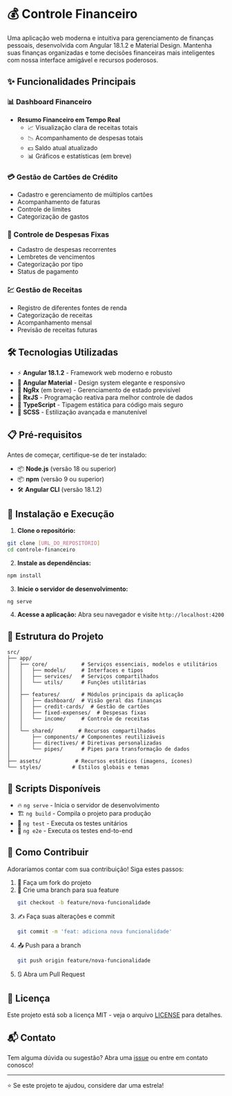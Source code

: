 # 💰 Controle Financeiro

Uma aplicação web moderna e intuitiva para gerenciamento de finanças pessoais, desenvolvida com Angular 18.1.2 e Material Design. Mantenha suas finanças organizadas e tome decisões financeiras mais inteligentes com nossa interface amigável e recursos poderosos.

## ✨ Funcionalidades Principais

### 📊 Dashboard Financeiro
- **Resumo Financeiro em Tempo Real**
  - 📈 Visualização clara de receitas totais
  - 📉 Acompanhamento de despesas totais
  - 💵 Saldo atual atualizado
  - 📊 Gráficos e estatísticas (em breve)

### 💳 Gestão de Cartões de Crédito
- Cadastro e gerenciamento de múltiplos cartões
- Acompanhamento de faturas
- Controle de limites
- Categorização de gastos

### 📅 Controle de Despesas Fixas
- Cadastro de despesas recorrentes
- Lembretes de vencimentos
- Categorização por tipo
- Status de pagamento

### 💹 Gestão de Receitas
- Registro de diferentes fontes de renda
- Categorização de receitas
- Acompanhamento mensal
- Previsão de receitas futuras

## 🛠️ Tecnologias Utilizadas

- ⚡ **Angular 18.1.2** - Framework web moderno e robusto
- 🎨 **Angular Material** - Design system elegante e responsivo
- 🔄 **NgRx** (em breve) - Gerenciamento de estado previsível
- 🌊 **RxJS** - Programação reativa para melhor controle de dados
- 📝 **TypeScript** - Tipagem estática para código mais seguro
- 🎯 **SCSS** - Estilização avançada e manutenível

## 📋 Pré-requisitos

Antes de começar, certifique-se de ter instalado:

- 📦 **Node.js** (versão 18 ou superior)
- 📦 **npm** (versão 9 ou superior)
- 🛠️ **Angular CLI** (versão 18.1.2)

## 🚀 Instalação e Execução

1. **Clone o repositório:**
```bash
git clone [URL_DO_REPOSITÓRIO]
cd controle-financeiro
```

2. **Instale as dependências:**
```bash
npm install
```

3. **Inicie o servidor de desenvolvimento:**
```bash
ng serve
```

4. **Acesse a aplicação:**
Abra seu navegador e visite `http://localhost:4200`

## 📁 Estrutura do Projeto

```
src/
├── app/
│   ├── core/           # Serviços essenciais, modelos e utilitários
│   │   ├── models/     # Interfaces e tipos
│   │   ├── services/   # Serviços compartilhados
│   │   └── utils/      # Funções utilitárias
│   │
│   ├── features/       # Módulos principais da aplicação
│   │   ├── dashboard/  # Visão geral das finanças
│   │   ├── credit-cards/  # Gestão de cartões
│   │   ├── fixed-expenses/  # Despesas fixas
│   │   └── income/     # Controle de receitas
│   │
│   └── shared/        # Recursos compartilhados
│       ├── components/ # Componentes reutilizáveis
│       ├── directives/ # Diretivas personalizadas
│       └── pipes/      # Pipes para transformação de dados
│
├── assets/           # Recursos estáticos (imagens, ícones)
└── styles/          # Estilos globais e temas
```

## 📜 Scripts Disponíveis

- 🔥 `ng serve` - Inicia o servidor de desenvolvimento
- 🏗️ `ng build` - Compila o projeto para produção
- 🧪 `ng test` - Executa os testes unitários
- 🔄 `ng e2e` - Executa os testes end-to-end

## 🤝 Como Contribuir

Adoraríamos contar com sua contribuição! Siga estes passos:

1. 🍴 Faça um fork do projeto
2. 🌱 Crie uma branch para sua feature
   ```bash
   git checkout -b feature/nova-funcionalidade
   ```
3. ✍️ Faça suas alterações e commit
   ```bash
   git commit -m 'feat: adiciona nova funcionalidade'
   ```
4. 📤 Push para a branch
   ```bash
   git push origin feature/nova-funcionalidade
   ```
5. 🔃 Abra um Pull Request

## 📄 Licença

Este projeto está sob a licença MIT - veja o arquivo [LICENSE](LICENSE) para detalhes.

## 📬 Contato

Tem alguma dúvida ou sugestão? Abra uma [issue](../../issues) ou entre em contato conosco!

---
⭐️ Se este projeto te ajudou, considere dar uma estrela!
